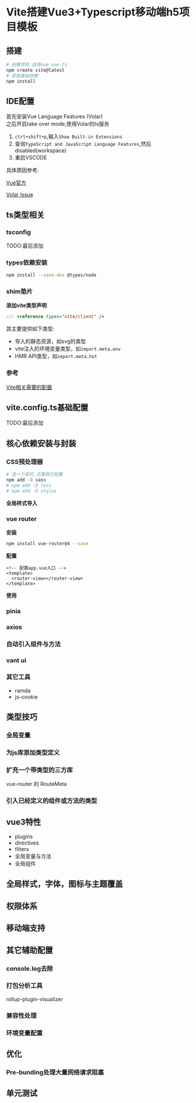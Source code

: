 # Vite搭建Vue3+Typescript移动端h5项目模板

## 搭建

```sh
# 创建项目 选择vue vue-ts
npm create vite@latest
# 安装基础依赖
npm install
```

## IDE配置

首先安装Vue Language Features (Volar)  
之后开启take over mode,使用Volar的ts服务  
1. `ctrl+shift+p`,输入`Show Built-in Extensions`
2. 查询`TypeScript and JavaScript Language Features`,然后disabled(workspace)
3. 重启VSCODE

具体原因参考:

[Vue官方](https://vuejs.org/guide/typescript/overview.html#takeover-mode)

[Volar Issue](https://github.com/johnsoncodehk/volar/discussions/471)

## ts类型相关

### tsconfig

TODO:最后添加

### types依赖安装

```sh
npm install --save-dev @types/node
```

### shim垫片

**添加vite类型声明**

```ts
/// <reference types="vite/client" />
```

其主要提供如下类型:
* 导入的静态资源，如svg的类型
* vite注入的环境变量类型，如`import.meta.env`
* HMR API类型，如`import.meta.hot`

### 参考

[Vite相关需要的配置](https://vitejs.dev/guide/features.html#typescript)



## vite.config.ts基础配置

TODO:最后添加

## 核心依赖安装与封装

### CSS预处理器

```sh
# 选一个即可,无需其它配置
npm add -D sass
# npm add -D less
# npm add -D stylus
```

**全局样式导入**

### vue router

**安装**

```sh
npm install vue-router@4 --save
```

**配置**

```vue
<!-- 配置app.vue入口 -->
<template>
  <router-view></router-view>
</template>
```


**使用**

### pinia
### axios

### 自动引入组件与方法

### vant ui

### 其它工具

* ramda
* js-cookie




## 类型技巧

### 全局变量

### 为js库添加类型定义

### 扩充一个带类型的三方库

vue-router 的 RouteMeta

### 引入已经定义的组件或方法的类型

## vue3特性
* plugins
* directives
* filters
* 全局变量与方法
* 全局组件



## 全局样式，字体，图标与主题覆盖
## 权限体系
## 移动端支持

## 其它辅助配置

### console.log去除

### 打包分析工具
rollup-plugin-visualizer
### 兼容性处理

### 环境变量配置

## 优化

### Pre-bunding处理大量网络请求阻塞

## 单元测试